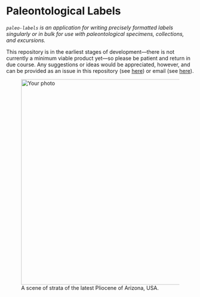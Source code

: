 # Paleontological Labels

_`paleo-labels` is an application for writing precisely formatted labels singularly or in bulk for use with paleontological specimens, collections, and excursions._

This repository is in the earliest stages of development—there is not currently a minimum viable product yet—so please be patient and return in due course. Any suggestions or ideas would be appreciated, however, and can be provided as an issue in this repository (see [here](https://github.com/AFg6K7h4fhy2/paleo-labels/issues)) or email (see [here](https://github.com/AFg6K7h4fhy2#contact)).

<p align="center">
  <figure>
    <img src="./assets/readme_photos/IMG_3764.jpg"
         alt="Your photo" width="550" />
    <figcaption>A scene of strata of the latest Pliocene of Arizona, USA.</figcaption>
  </figure>
</p>
